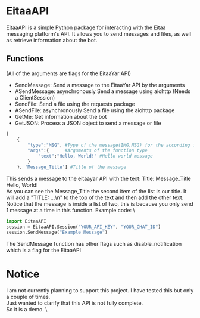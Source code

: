 # EitaaAPI

EitaaAPI is a simple Python package for interacting with the Eitaa messaging platform's API. It allows you to send messages and files, as well as retrieve information about the bot.

## Functions
(All of the arguments are flags for the EitaaYar API)
- SendMessage: Send a message to the EitaaYar API by the arguments
- ASendMessage: asynchronously Send a message using aiohttp (Needs a ClientSession)
- SendFile: Send a file using the requests package
- ASendFile: asynchronously Send a file using the aiohttp package
- GetMe: Get information about the bot
- GetJSON: Process a JSON object to send a message or file
```python
[
    {
        "type":"MSG", #Type of the message(IMG,MSG) for the according function
        "args":{      #Arguments of the function type
            "text":"Hello, World!" #Hello world message
        }
    }, 'Message_Title'] #Title of the message
```
This sends a message to the eitaayar API with the text: 
Title: Message_Title \
Hello, World! \
As you can see the Message_Title the second item of the list is our title. It will add a "TITLE: ...\n" to the top of the text and then add the other text.
Notice that the message is inside a list of two, this is because you only send 1 message at a time in this function.
Example code: \
```python
import EitaaAPI
session = EitaaAPI.Session("YOUR_API_KEY", "YOUR_CHAT_ID")
session.SendMessage("Example Message")
```
The SendMessage function has other flags such as disable_notification which is a flag for the EitaaAPI
# Notice
I am not currently planning to support this project. I have tested this but only a couple of times. \
Just wanted to clarify that this API is not fully complete. \
So it is a demo. \